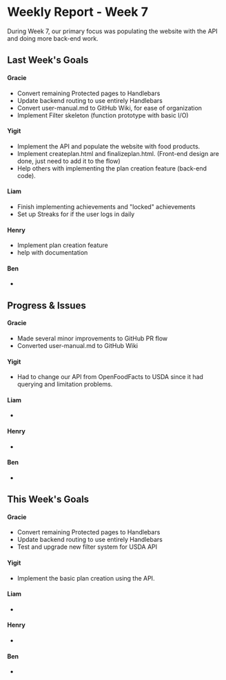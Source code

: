 # Weekly Report - Week 7
During Week 7, our primary focus was populating the website with the API and doing more back-end work.
## Last Week's Goals
#### Gracie
- Convert remaining Protected pages to Handlebars
- Update backend routing to use entirely Handlebars
- Convert user-manual.md to GitHub Wiki, for ease of organization
- Implement Filter skeleton (function prototype with basic I/O)

#### Yigit
- Implement the API and populate the website with food products.
- Implement createplan.html and finalizeplan.html. (Front-end design are done, just need to add it to the flow)
- Help others with implementing the plan creation feature (back-end code).

#### Liam
- Finish implementing achievements and "locked" achievements
- Set up Streaks for if the user logs in daily

#### Henry
- Implement plan creation feature
- help with documentation

#### Ben 
- 

## Progress & Issues
#### Gracie
- Made several minor improvements to GitHub PR flow
- Converted user-manual.md to GitHub Wiki

#### Yigit
- Had to change our API from OpenFoodFacts to USDA since it had querying and limitation problems.

#### Liam
- 

#### Henry
-

#### Ben
- 

## This Week's Goals
#### Gracie
- Convert remaining Protected pages to Handlebars
- Update backend routing to use entirely Handlebars
- Test and upgrade new filter system for USDA API

#### Yigit
- Implement the basic plan creation using the API.

#### Liam
- 

#### Henry
- 

#### Ben 
- 
